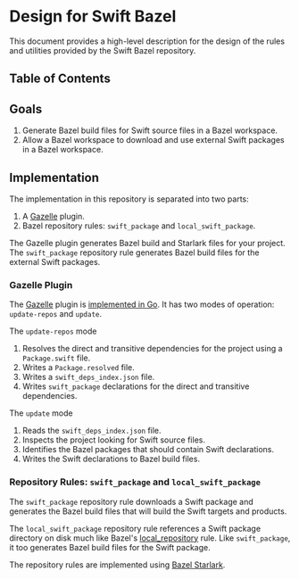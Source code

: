 # Design for Swift Bazel

This document provides a high-level description for the design of the rules and utilities provided
by the Swift Bazel repository.

## Table of Contents

<!-- MARKDOWN TOC: BEGIN -->
<!-- MARKDOWN TOC: END -->

## Goals

1. Generate Bazel build files for Swift source files in a Bazel workspace.
2. Allow a Bazel workspace to download and use external Swift packages in a Bazel workspace.

## Implementation

The implementation in this repository is separated into two parts:

1. A [Gazelle](https://github.com/bazelbuild/bazel-gazelle) plugin.
2. Bazel repository rules: `swift_package` and `local_swift_package`.

The Gazelle plugin generates Bazel build and Starlark files for your project. The `swift_package`
repository rule generates Bazel build files for the external Swift packages.

### Gazelle Plugin

The [Gazelle](https://github.com/bazelbuild/bazel-gazelle) plugin is [implemented in
Go](https://github.com/bazelbuild/bazel-gazelle/blob/master/extend.md). It has two modes of
operation: `update-repos` and `update`.

The `update-repos` mode 

1. Resolves the direct and transitive dependencies for the project using a `Package.swift` file.
2. Writes a `Package.resolved` file.
3. Writes a `swift_deps_index.json` file.
2. Writes `swift_package` declarations for the direct and transitive dependencies.

The `update` mode

1. Reads the `swift_deps_index.json` file.
2. Inspects the project looking for Swift source files.
3. Identifies the Bazel packages that should contain Swift declarations.
4. Writes the Swift declarations to Bazel build files.

### Repository Rules: `swift_package` and `local_swift_package`

The `swift_package` repository rule downloads a Swift package and generates the Bazel build files
that will build the Swift targets and products.

The `local_swift_package` repository rule references a Swift package directory on disk much like
Bazel's [local_repository](https://bazel.build/reference/be/workspace#local_repository) rule. Like
`swift_package`, it too generates Bazel build files for the Swift package.

The repository rules are implemented using [Bazel Starlark](https://bazel.build/rules/language).

